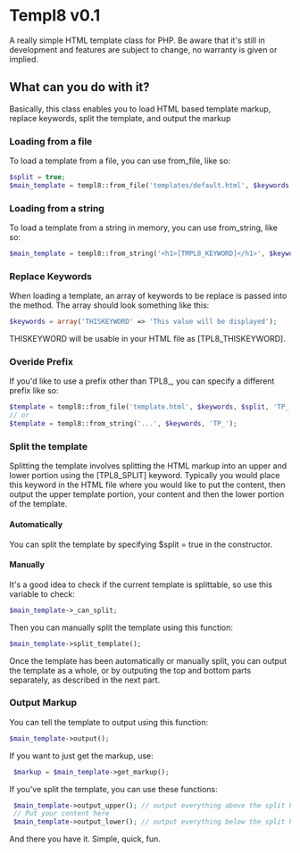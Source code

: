 # Templ8 v0.1
A really simple HTML template class for PHP. Be aware that it's still in development and features are subject to change, no warranty is given or implied.

## What can you do with it?
Basically, this class enables you to load HTML based template markup, replace keywords, split the template, and output the markup

### Loading from a file 
To load a template from a file, you can use from_file, like so:

```PHP
$split = true;
$main_template = templ8::from_file('templates/default.html', $keywords, $split);	
```

### Loading from a string 
To load a template from a string in memory, you can use from_string, like so:

```PHP
$main_template = templ8::from_string('<h1>[TMPL8_KEYWORD]</h1>', $keywords);	
```

### Replace Keywords
When loading a template, an array of keywords to be replace is passed into the method. The array should look something like this:

```PHP
$keywords = array('THISKEYWORD' => 'This value will be displayed');
```

THISKEYWORD will be usable in your HTML file as [TPL8_THISKEYWORD].

### Overide Prefix
If you'd like to use a prefix other than TPL8\_, you can specify a different prefix like so:
```PHP
$template = templ8::from_file('template.html', $keywords, $split, 'TP_');
// or 
$template = templ8::from_string('...', $keywords, 'TP_');
```

### Split the template
Splitting the template involves splitting the HTML markup into an upper and lower portion using the [TPL8_SPLIT] keyword. 
Typically you would place this keyword in the HTML file where you would like to put the content, then output the upper template portion, your content and then the lower portion of the template.

#### Automatically
You can split the template by specifying $split = true in the constructor.

#### Manually
It's a good idea to check if the current template is splittable, so use this variable to check:

```PHP
$main_template->_can_split;
```

Then you can manually split the template using this function:

```PHP
$main_template->split_template();
```

Once the template has been automatically or manually split, you can output the template as a whole, or by outputing the top and bottom parts separately, as described in the next part.

### Output Markup
You can tell the template to output using this function:

```PHP
$main_template->output();
```

If you want to just get the markup, use:

```PHP
 $markup = $main_template->get_markup();
```

If you've split the template, you can use these functions:

```PHP
 $main_template->output_upper(); // output everything above the split keyword
 // Put your content here
 $main_template->output_lower(); // output everything below the split keyword
```

And there you have it. Simple, quick, fun.
